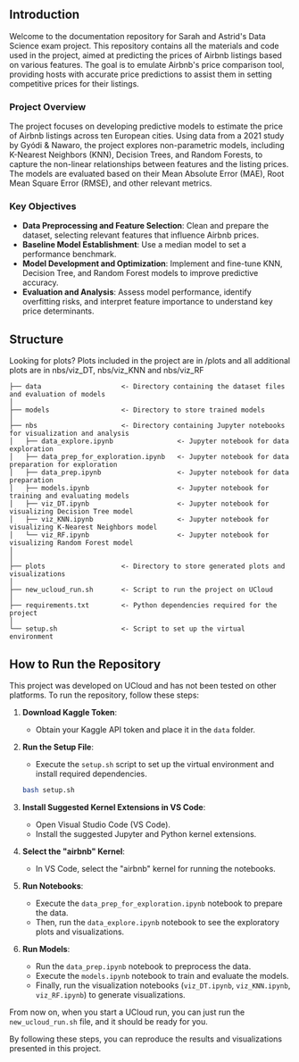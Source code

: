 ## Introduction

Welcome to the documentation repository for Sarah and Astrid's Data Science exam project. This repository contains all the materials and code used in the project, aimed at predicting the prices of Airbnb listings based on various features. The goal is to emulate Airbnb's price comparison tool, providing hosts with accurate price predictions to assist them in setting competitive prices for their listings.

### Project Overview

The project focuses on developing predictive models to estimate the price of Airbnb listings across ten European cities. Using data from a 2021 study by Gyódi & Nawaro, the project explores non-parametric models, including K-Nearest Neighbors (KNN), Decision Trees, and Random Forests, to capture the non-linear relationships between features and the listing prices. The models are evaluated based on their Mean Absolute Error (MAE), Root Mean Square Error (RMSE), and other relevant metrics.

### Key Objectives

- **Data Preprocessing and Feature Selection**: Clean and prepare the dataset, selecting relevant features that influence Airbnb prices.
- **Baseline Model Establishment**: Use a median model to set a performance benchmark.
- **Model Development and Optimization**: Implement and fine-tune KNN, Decision Tree, and Random Forest models to improve predictive accuracy.
- **Evaluation and Analysis**: Assess model performance, identify overfitting risks, and interpret feature importance to understand key price determinants.

## Structure
Looking for plots? Plots included in the project are in /plots and all additional plots are in nbs/viz_DT, nbs/viz_KNN and nbs/viz_RF

```
├── data                    <- Directory containing the dataset files and evaluation of models
│
├── models                  <- Directory to store trained models
│
├── nbs                     <- Directory containing Jupyter notebooks for visualization and analysis
│   ├── data_explore.ipynb                <- Jupyter notebook for data exploration
│   ├── data_prep_for_exploration.ipynb   <- Jupyter notebook for data preparation for exploration
│   ├── data_prep.ipynb                   <- Jupyter notebook for data preparation
│   ├── models.ipynb                      <- Jupyter notebook for training and evaluating models
│   ├── viz_DT.ipynb                      <- Jupyter notebook for visualizing Decision Tree model
│   ├── viz_KNN.ipynb                     <- Jupyter notebook for visualizing K-Nearest Neighbors model
│   └── viz_RF.ipynb                      <- Jupyter notebook for visualizing Random Forest model
│
│
├── plots                   <- Directory to store generated plots and visualizations
│
├── new_ucloud_run.sh       <- Script to run the project on UCloud
│
├── requirements.txt        <- Python dependencies required for the project
│
└── setup.sh                <- Script to set up the virtual environment
```



## How to Run the Repository

This project was developed on UCloud and has not been tested on other platforms. To run the repository, follow these steps:

1. **Download Kaggle Token**: 
   - Obtain your Kaggle API token and place it in the `data` folder.

2. **Run the Setup File**: 
   - Execute the `setup.sh` script to set up the virtual environment and install required dependencies.
   ```sh
   bash setup.sh
   ```

3. **Install Suggested Kernel Extensions in VS Code**: 
   - Open Visual Studio Code (VS Code).
   - Install the suggested Jupyter and Python kernel extensions.

4. **Select the "airbnb" Kernel**:
   - In VS Code, select the "airbnb" kernel for running the notebooks.

5. **Run Notebooks**:
   - Execute the `data_prep_for_exploration.ipynb` notebook to prepare the data.
   - Then, run the `data_explore.ipynb` notebook to see the exploratory plots and visualizations.

6. **Run Models**:
   - Run the `data_prep.ipynb` notebook to preprocess the data.
   - Execute the `models.ipynb` notebook to train and evaluate the models.
   - Finally, run the visualization notebooks (`viz_DT.ipynb`, `viz_KNN.ipynb`, `viz_RF.ipynb`) to generate visualizations.

From now on, when you start a UCloud run, you can just run the `new_ucloud_run.sh` file, and it should be ready for you.

By following these steps, you can reproduce the results and visualizations presented in this project.

